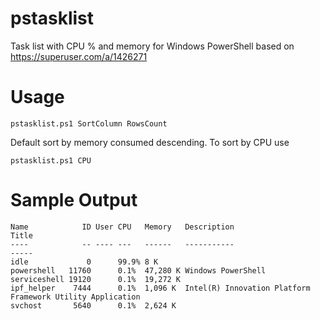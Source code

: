 # pstasklist
Task list with CPU % and memory for Windows PowerShell based on https://superuser.com/a/1426271

# Usage
```
pstasklist.ps1 SortColumn RowsCount
```
Default sort by memory consumed descending.
To sort by CPU use
```
pstasklist.ps1 CPU
```

# Sample Output
```
Name            ID User CPU   Memory   Description                                                Title
----            -- ---- ---   ------   -----------                                                -----
idle             0      99.9% 8 K
powershell   11760      0.1%  47,280 K Windows PowerShell
serviceshell 19120      0.1%  19,272 K
ipf_helper    7444      0.1%  1,096 K  Intel(R) Innovation Platform Framework Utility Application
svchost       5640      0.1%  2,624 K
```
